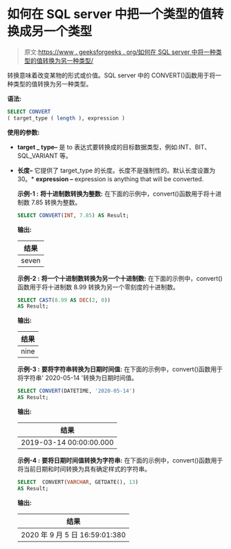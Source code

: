 # 如何在 SQL server 中把一个类型的值转换成另一个类型

> 原文:[https://www . geeksforgeeks . org/如何在 SQL server 中将一种类型的值转换为另一种类型/](https://www.geeksforgeeks.org/how-to-convert-a-value-of-one-type-to-another-type-in-sql-server/)

转换意味着改变某物的形式或价值。SQL server 中的 CONVERT()函数用于将一种类型的值转换为另一种类型。

**语法:**

```sql
SELECT CONVERT 
( target_type ( length ), expression ) 

```

**使用的参数:**

*   **target _ type–**
    是 to 表达式要转换成的目标数据类型，例如:INT、BIT、SQL_VARIANT 等。

*   **长度–**
    它提供了 target_type 的长度。长度不是强制性的。默认长度设置为 30。*   **expression –**
    expression is anything that will be converted.

    **示例-1 :**
    **将十进制数转换为整数:**
    在下面的示例中，convert()函数用于将十进制数 7.85 转换为整数。

    ```sql
    SELECT CONVERT(INT, 7.85) AS Result;

    ```

    **输出:**

    | 结果 |
    | --- |
    | seven |

    **示例-2 :**
    **将一个十进制数转换为另一个十进制数:**
    在下面的示例中，convert()函数用于将十进制数 8.99 转换为另一个零刻度的十进制数。

    ```sql
    SELECT CAST(8.99 AS DEC(2, 0)) 
    AS Result;
    ```

    **输出:**

    | 结果 |
    | --- |
    | nine |

    **示例-3 :**
    **要将字符串转换为日期时间值:**
    在下面的示例中，convert()函数用于将字符串' 2020-05-14 '转换为日期时间值。

    ```sql
    SELECT CONVERT(DATETIME, '2020-05-14') 
    AS Result;
    ```

    **输出:**

    | 结果 |
    | --- |
    | 2019-03-14 00:00:00.000 |

    **示例-4 :**
    **要将日期时间值转换为字符串:**
    在下面的示例中，convert()函数用于将当前日期和时间转换为具有确定样式的字符串。

    ```sql
    SELECT  CONVERT(VARCHAR, GETDATE(), 13) 
    AS Result;
    ```

    **输出:**

    | 结果 |
    | --- |
    | 2020 年 9 月 5 日 16:59:01:380 |